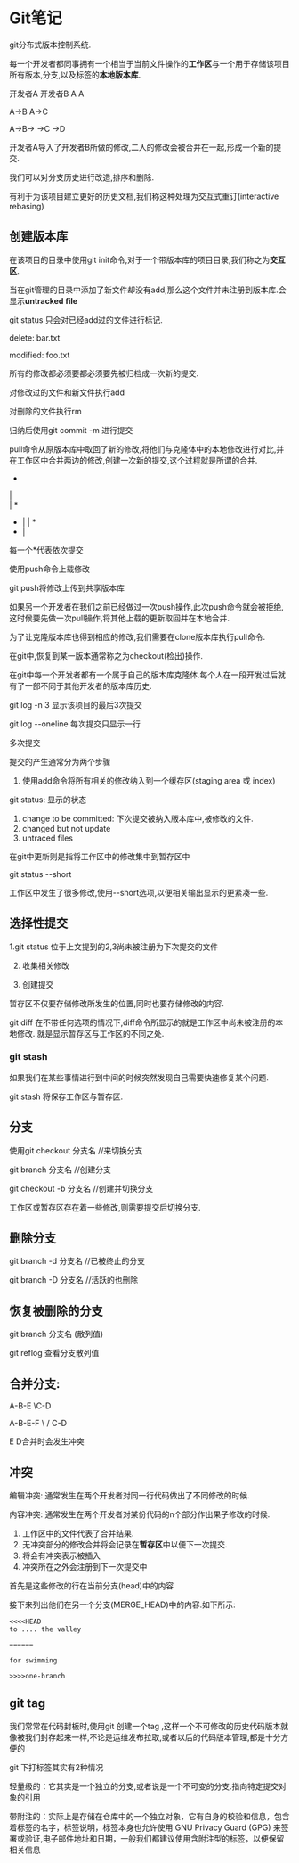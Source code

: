 # Git笔记
git分布式版本控制系统.

每一个开发者都同事拥有一个相当于当前文件操作的**工作区**与一个用于存储该项目所有版本,分支,以及标签的**本地版本库**.

开发者A          开发者B
A                   A

A->B                A->C

A->B->
 ->C ->D

开发者A导入了开发者B所做的修改,二人的修改会被合并在一起,形成一个新的提交.

我们可以对分支历史进行改造,排序和删除.

有利于为该项目建立更好的历史文档,我们称这种处理为交互式重订(interactive rebasing)

## 创建版本库

在该项目的目录中使用git init命令,对于一个带版本库的项目目录,我们称之为**交互区**.

当在git管理的目录中添加了新文件却没有add,那么这个文件并未注册到版本库.会显示**untracked file**

git status 只会对已经add过的文件进行标记.

delete: bar.txt

modified: foo.txt

所有的修改都必须要都必须要先被归档成一次新的提交.

对修改过的文件和新文件执行add

对删除的文件执行rm

归纳后使用git commit -m 进行提交


pull命令从原版本库中取回了新的修改,将他们与克隆体中的本地修改进行对比,并在工作区中合并两边的修改,创建一次新的提交,这个过程就是所谓的合并.

*
| \
|  *
*  |
|  *
*  |

每一个*代表依次提交

使用push命令上载修改

git  push将修改上传到共享版本库

如果另一个开发者在我们之前已经做过一次push操作,此次push命令就会被拒绝,这时候要先做一次pull操作,将其他上载的更新取回并在本地合并.

为了让克隆版本库也得到相应的修改,我们需要在clone版本库执行pull命令.


在git中,恢复到某一版本通常称之为checkout(检出)操作.

在git中每一个开发者都有一个属于自己的版本库克隆体.每个人在一段开发过后就有了一部不同于其他开发者的版本库历史.

git log -n 3 显示该项目的最后3次提交

git log --oneline 每次提交只显示一行

多次提交

提交的产生通常分为两个步骤

1. 使用add命令将所有相关的修改纳入到一个缓存区(staging area 或 index)


git status: 显示的状态

1. change to be committed: 下次提交被纳入版本库中,被修改的文件.
2. changed but not update
3. untraced files

在git中更新则是指将工作区中的修改集中到暂存区中

git status --short

工作区中发生了很多修改,使用--short选项,以便相关输出显示的更紧凑一些.

## 选择性提交
1.git status 位于上文提到的2,3尚未被注册为下次提交的文件

2. 收集相关修改

3. 创建提交

暂存区不仅要存储修改所发生的位置,同时也要存储修改的内容.

git diff 在不带任何选项的情况下,diff命令所显示的就是工作区中尚未被注册的本地修改.
就是显示暂存区与工作区的不同之处.

### git stash 

如果我们在某些事情进行到中间的时候突然发现自己需要快速修复某个问题.

git stash 将保存工作区与暂存区.

## 分支

使用git checkout 分支名   //来切换分支

git branch 分支名  //创建分支

git checkout -b 分支名 //创建并切换分支

工作区或暂存区存在着一些修改,则需要提交后切换分支.

## 删除分支

git branch -d 分支名 //已被终止的分支

git branch -D 分支名 //活跃的也删除

## 恢复被删除的分支

git branch 分支名 (散列值)

git reflog 查看分支散列值

## 合并分支:

A-B-E
  \C-D
 
A-B-E-F
  \   /
  C-D

E D合并时会发生冲突  


## 冲突

编辑冲突: 通常发生在两个开发者对同一行代码做出了不同修改的时候.

内容冲突: 通常发生在两个开发者对某份代码的n个部分作出果子修改的时候.

1. 工作区中的文件代表了合并结果.
2. 无冲突部分的修改合并将会记录在**暂存区**中以便下一次提交.
3. 将会有冲突表示被插入
4. 冲突所在之外会注册到下一次提交中

首先是这些修改的行在当前分支(head)中的内容

接下来列出他们在另一个分支(MERGE_HEAD)中的内容.如下所示:

```
<<<<HEAD 
to .... the valley

======

for swimming

>>>>one-branch
```



## git tag

我们常常在代码封板时,使用git 创建一个tag ,这样一个不可修改的历史代码版本就像被我们封存起来一样,不论是运维发布拉取,或者以后的代码版本管理,都是十分方便的

git 下打标签其实有2种情况

轻量级的：它其实是一个独立的分支,或者说是一个不可变的分支.指向特定提交对象的引用

带附注的：实际上是存储在仓库中的一个独立对象，它有自身的校验和信息，包含着标签的名字，标签说明，标签本身也允许使用 GNU Privacy Guard (GPG) 来签署或验证,电子邮件地址和日期，一般我们都建议使用含附注型的标签，以便保留相关信息
